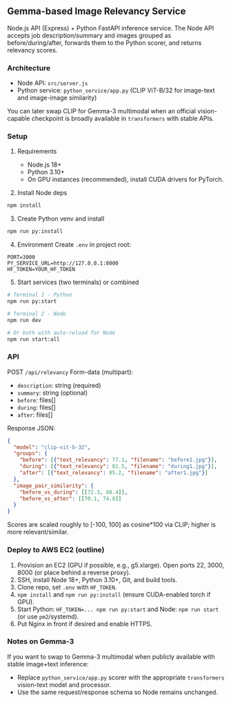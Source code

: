 ## Gemma-based Image Relevancy Service

Node.js API (Express) + Python FastAPI inference service. The Node API accepts job description/summary and images grouped as before/during/after, forwards them to the Python scorer, and returns relevancy scores.

### Architecture
- Node API: `src/server.js`
- Python service: `python_service/app.py` (CLIP ViT-B/32 for image-text and image-image similarity)

You can later swap CLIP for Gemma-3 multimodal when an official vision-capable checkpoint is broadly available in `transformers` with stable APIs.

### Setup
1. Requirements
   - Node.js 18+
   - Python 3.10+
   - On GPU instances (recommended), install CUDA drivers for PyTorch.

2. Install Node deps
```bash
npm install
```

3. Create Python venv and install
```bash
npm run py:install
```

4. Environment
Create `.env` in project root:
```
PORT=3000
PY_SERVICE_URL=http://127.0.0.1:8000
HF_TOKEN=YOUR_HF_TOKEN
```

5. Start services (two terminals) or combined
```bash
# Terminal 1 - Python
npm run py:start

# Terminal 2 - Node
npm run dev

# Or both with auto-reload for Node
npm run start:all
```

### API
POST `/api/relevancy`
Form-data (multipart):
- `description`: string (required)
- `summary`: string (optional)
- `before`: files[]
- `during`: files[]
- `after`: files[]

Response JSON:
```json
{
  "model": "clip-vit-b-32",
  "groups": {
    "before": [{"text_relevancy": 77.1, "filename": "before1.jpg"}],
    "during": [{"text_relevancy": 81.5, "filename": "during1.jpg"}],
    "after": [{"text_relevancy": 85.2, "filename": "after1.jpg"}]
  },
  "image_pair_similarity": {
    "before_vs_during": [[72.3, 68.4]],
    "before_vs_after": [[70.1, 74.8]]
  }
}
```

Scores are scaled roughly to [-100, 100] as cosine*100 via CLIP; higher is more relevant/similar.

### Deploy to AWS EC2 (outline)
1. Provision an EC2 (GPU if possible, e.g., g5.xlarge). Open ports 22, 3000, 8000 (or place behind a reverse proxy).
2. SSH, install Node 18+, Python 3.10+, Git, and build tools.
3. Clone repo, set `.env` with `HF_TOKEN`.
4. `npm install` and `npm run py:install` (ensure CUDA-enabled torch if GPU).
5. Start Python: `HF_TOKEN=... npm run py:start` and Node: `npm run start` (or use `pm2`/systemd).
6. Put Nginx in front if desired and enable HTTPS.

### Notes on Gemma-3
If you want to swap to Gemma-3 multimodal when publicly available with stable image+text inference:
- Replace `python_service/app.py` scorer with the appropriate `transformers` vision-text model and processor.
- Use the same request/response schema so Node remains unchanged.


